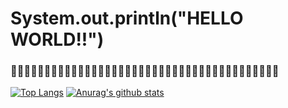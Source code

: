 
# System.out.println("HELLO WORLD!!")
### ️🦸‍♂️🧛‍♀️👨‍🚀🧟‍♂️🧙‍🦹️‍♂🤹️️🕵️‍💂‍♂️👨‍💻👨‍🚒👨‍🌾👨‍🍳👨‍🏫👨‍🎓👨‍⚖️👨‍🔧👨‍🏭👨‍💼🤵👮‍♂️👨‍🎨️
[![Top Langs](https://github-readme-stats.vercel.app/api/top-langs/?username=xoasml&layout=compact&bg_color=0D1117&text_color=8b949e&hide_title=true&hide_border=true&langs_count=10&card_width=444)](https://github.com/anuraghazra/github-readme-stats) 
[![Anurag's github stats](https://github-readme-stats.vercel.app/api?username=xoasml&&bg_color=0D1117&text_color=8b949e&hide_title=true&hide_border=true)](https://github.com/anuraghazra/github-readme-stats)  



<!--
**xoasml/xoasml** is a ✨ _special_ ✨ repository because its `README.md` (this file) appears on your GitHub profile.

Here are some ideas to get you started:

- 🔭 I’m currently working on ...
- 🌱 I’m currently learning ...
- 👯 I’m looking to collaborate on ...
- 🤔 I’m looking for help with ...
- 💬 Ask me about ...
- 📫 How to reach me: ...
- 😄 Pronouns: ...
- ⚡ Fun fact: ...
-->
